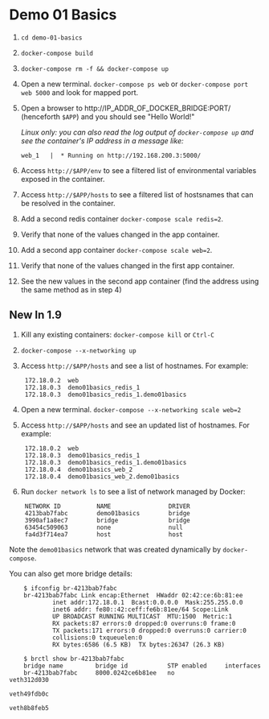 Demo 01 Basics
==============

1. `cd demo-01-basics`
2. `docker-compose build`
3. `docker-compose rm -f && docker-compose up`
4. Open a new terminal. `docker-compose ps web` or `docker-compose port web 5000` and look for mapped port.
5. Open a browser to http://IP_ADDR_OF_DOCKER_BRIDGE:PORT/ (henceforth `$APP`) and you should see "Hello World!"

    _Linux only: you can also read the log output of `docker-compose up` and see the container's IP address in a message like:_

    `web_1   |  * Running on http://192.168.200.3:5000/`
6. Access `http://$APP/env` to see a filtered list of environmental variables exposed in the container.
7. Access `http://$APP/hosts` to see a filtered list of hostsnames that can be resolved in the container.
8. Add a second redis container `docker-compose scale redis=2`.
9. Verify that none of the values changed in the app container.
10. Add a second app container `docker-compose scale web=2`.
11. Verify that none of the values changed in the first app container.
12. See the new values in the second app container (find the address using the same method as in step 4)

New In 1.9
----------

1. Kill any existing containers: `docker-compose kill` or `Ctrl-C`
2. `docker-compose --x-networking up`
3. Access `http://$APP/hosts` and see a list of hostnames. For example:

        172.18.0.2	web
        172.18.0.3	demo01basics_redis_1
        172.18.0.3	demo01basics_redis_1.demo01basics

4. Open a new terminal. `docker-compose --x-networking scale web=2`
5. Access `http://$APP/hosts` and see an updated list of hostnames. For example:

        172.18.0.2	web
        172.18.0.3	demo01basics_redis_1
        172.18.0.3	demo01basics_redis_1.demo01basics
        172.18.0.4	demo01basics_web_2
        172.18.0.4	demo01basics_web_2.demo01basics

6. Run `docker network ls` to see a list of network managed by Docker:

        NETWORK ID          NAME                DRIVER
        4213bab7fabc        demo01basics        bridge
        3990af1a8ec7        bridge              bridge
        63454c509063        none                null
        fa4d3f714ea7        host                host

  Note the `demo01basics` network that was created dynamically by `docker-compose`.

  You can also get more bridge details:

        $ ifconfig br-4213bab7fabc
        br-4213bab7fabc Link encap:Ethernet  HWaddr 02:42:ce:6b:81:ee  
                inet addr:172.18.0.1  Bcast:0.0.0.0  Mask:255.255.0.0
                inet6 addr: fe80::42:ceff:fe6b:81ee/64 Scope:Link
                UP BROADCAST RUNNING MULTICAST  MTU:1500  Metric:1
                RX packets:87 errors:0 dropped:0 overruns:0 frame:0
                TX packets:171 errors:0 dropped:0 overruns:0 carrier:0
                collisions:0 txqueuelen:0
                RX bytes:6586 (6.5 KB)  TX bytes:26347 (26.3 KB)

        $ brctl show br-4213bab7fabc
        bridge name         bridge id           STP enabled     interfaces
        br-4213bab7fabc     8000.0242ce6b81ee   no              veth312d030
                                                                veth49fdb0c
                                                                veth8b8feb5
